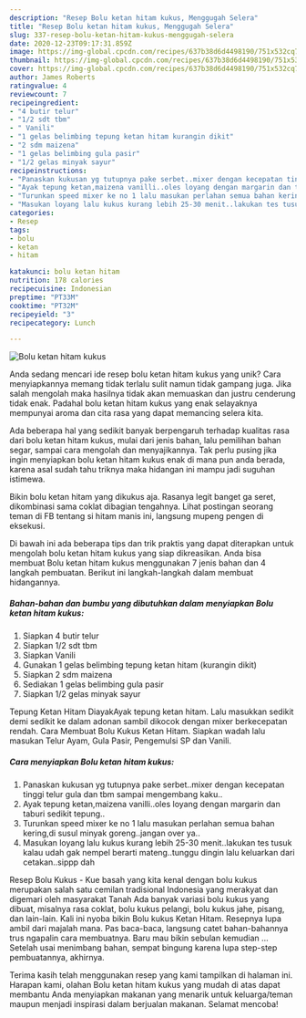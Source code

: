```yaml
---
description: "Resep Bolu ketan hitam kukus, Menggugah Selera"
title: "Resep Bolu ketan hitam kukus, Menggugah Selera"
slug: 337-resep-bolu-ketan-hitam-kukus-menggugah-selera
date: 2020-12-23T09:17:31.859Z
image: https://img-global.cpcdn.com/recipes/637b38d6d4498190/751x532cq70/bolu-ketan-hitam-kukus-foto-resep-utama.jpg
thumbnail: https://img-global.cpcdn.com/recipes/637b38d6d4498190/751x532cq70/bolu-ketan-hitam-kukus-foto-resep-utama.jpg
cover: https://img-global.cpcdn.com/recipes/637b38d6d4498190/751x532cq70/bolu-ketan-hitam-kukus-foto-resep-utama.jpg
author: James Roberts
ratingvalue: 4
reviewcount: 7
recipeingredient:
- "4 butir telur"
- "1/2 sdt tbm"
- " Vanili"
- "1 gelas belimbing tepung ketan hitam kurangin dikit"
- "2 sdm maizena"
- "1 gelas belimbing gula pasir"
- "1/2 gelas minyak sayur"
recipeinstructions:
- "Panaskan kukusan yg tutupnya pake serbet..mixer dengan kecepatan tinggi telur gula dan tbm sampai mengembang kaku.."
- "Ayak tepung ketan,maizena vanilli..oles loyang dengan margarin dan taburi sedikit tepung.."
- "Turunkan speed mixer ke no 1 lalu masukan perlahan semua bahan kering,di susul minyak goreng..jangan over ya.."
- "Masukan loyang lalu kukus kurang lebih 25-30 menit..lakukan tes tusuk kalau udah gak nempel berarti mateng..tunggu dingin lalu keluarkan dari cetakan..sippp dah"
categories:
- Resep
tags:
- bolu
- ketan
- hitam

katakunci: bolu ketan hitam 
nutrition: 178 calories
recipecuisine: Indonesian
preptime: "PT33M"
cooktime: "PT32M"
recipeyield: "3"
recipecategory: Lunch

---
```



![Bolu ketan hitam kukus](https://img-global.cpcdn.com/recipes/637b38d6d4498190/751x532cq70/bolu-ketan-hitam-kukus-foto-resep-utama.jpg)

Anda sedang mencari ide resep bolu ketan hitam kukus yang unik? Cara menyiapkannya memang tidak terlalu sulit namun tidak gampang juga. Jika salah mengolah maka hasilnya tidak akan memuaskan dan justru cenderung tidak enak. Padahal bolu ketan hitam kukus yang enak selayaknya mempunyai aroma dan cita rasa yang dapat memancing selera kita.

Ada beberapa hal yang sedikit banyak berpengaruh terhadap kualitas rasa dari bolu ketan hitam kukus, mulai dari jenis bahan, lalu pemilihan bahan segar, sampai cara mengolah dan menyajikannya. Tak perlu pusing jika ingin menyiapkan bolu ketan hitam kukus enak di mana pun anda berada, karena asal sudah tahu triknya maka hidangan ini mampu jadi suguhan istimewa.

Bikin bolu ketan hitam yang dikukus aja. Rasanya legit banget ga seret, dikombinasi sama coklat dibagian tengahnya. Lihat postingan seorang teman di FB tentang si hitam manis ini, langsung mupeng pengen di eksekusi.


Di bawah ini ada beberapa tips dan trik praktis yang dapat diterapkan untuk mengolah bolu ketan hitam kukus yang siap dikreasikan. Anda bisa membuat Bolu ketan hitam kukus menggunakan 7 jenis bahan dan 4 langkah pembuatan. Berikut ini langkah-langkah dalam membuat hidangannya.

<!--inarticleads1-->

##### Bahan-bahan dan bumbu yang dibutuhkan dalam menyiapkan Bolu ketan hitam kukus:

1. Siapkan 4 butir telur
1. Siapkan 1/2 sdt tbm
1. Siapkan  Vanili
1. Gunakan 1 gelas belimbing tepung ketan hitam (kurangin dikit)
1. Siapkan 2 sdm maizena
1. Sediakan 1 gelas belimbing gula pasir
1. Siapkan 1/2 gelas minyak sayur


Tepung Ketan Hitam DiayakAyak tepung ketan hitam. Lalu masukkan sedikit demi sedikit ke dalam adonan sambil dikocok dengan mixer berkecepatan rendah. Cara Membuat Bolu Kukus Ketan Hitam. Siapkan wadah lalu masukan Telur Ayam, Gula Pasir, Pengemulsi SP dan Vanili. 

<!--inarticleads2-->

##### Cara menyiapkan Bolu ketan hitam kukus:

1. Panaskan kukusan yg tutupnya pake serbet..mixer dengan kecepatan tinggi telur gula dan tbm sampai mengembang kaku..
1. Ayak tepung ketan,maizena vanilli..oles loyang dengan margarin dan taburi sedikit tepung..
1. Turunkan speed mixer ke no 1 lalu masukan perlahan semua bahan kering,di susul minyak goreng..jangan over ya..
1. Masukan loyang lalu kukus kurang lebih 25-30 menit..lakukan tes tusuk kalau udah gak nempel berarti mateng..tunggu dingin lalu keluarkan dari cetakan..sippp dah


Resep Bolu Kukus - Kue basah yang kita kenal dengan bolu kukus merupakan salah satu cemilan tradisional Indonesia yang merakyat dan digemari oleh masyarakat Tanah Ada banyak variasi bolu kukus yang dibuat, misalnya rasa coklat, bolu kukus pelangi, bolu kukus jahe, pisang, dan lain-lain. Kali ini nyoba bikin Bolu kukus Ketan Hitam. Resepnya lupa ambil dari majalah mana. Pas baca-baca, langsung catet bahan-bahannya trus ngapalin cara membuatnya. Baru mau bikin sebulan kemudian … Setelah usai menimbang bahan, sempat bingung karena lupa step-step pembuatannya, akhirnya. 

Terima kasih telah menggunakan resep yang kami tampilkan di halaman ini. Harapan kami, olahan Bolu ketan hitam kukus yang mudah di atas dapat membantu Anda menyiapkan makanan yang menarik untuk keluarga/teman maupun menjadi inspirasi dalam berjualan makanan. Selamat mencoba!
